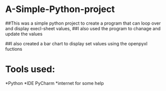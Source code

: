 # A-Simple-Python-project

##This was a simple python project to create a program that can loop over and display execl-sheet values,
##I also used the program to chanage and update the values

##I also created a bar chart to display set values using the openpyxl fuctions

# Tools used:
*Python
*IDE PyCharm
*internet for some help
